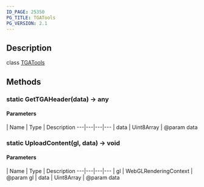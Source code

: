 ```yaml
---
ID_PAGE: 25350
PG_TITLE: TGATools
PG_VERSION: 2.1
---
```

## Description

class [TGATools](/classes/2.4/TGATools)



## Methods

### static GetTGAHeader(data) &rarr; any



#### Parameters
 | Name | Type | Description
---|---|---|---
 | data | Uint8Array |    @param data

### static UploadContent(gl, data) &rarr; void



#### Parameters
 | Name | Type | Description
---|---|---|---
 | gl | WebGLRenderingContext |    @param gl
 | data | Uint8Array |    @param data
